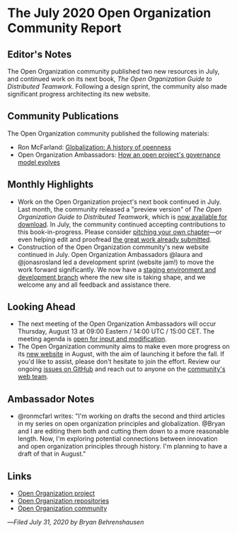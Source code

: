 # The July 2020 Open Organization Community Report

## Editor's Notes

The Open Organization community published two new resources in July, and continued work on its next book, *The Open Organization Guide to Distributed Teamwork*. Following a design sprint, the community also made significant progress architecting its new website.

## Community Publications

The Open Organization community published the following materials:

- Ron McFarland: [Globalization: A history of openness](https://opensource.com/open-organization/20/7/globalization-history-open)
- Open Organization Ambassadors: [How an open project's governance model evolves](https://opensource.com/open-organization/20/7/evolving-project-governance)


## Monthly Highlights

- Work on the Open Organization project's next book continued in July. Last month, the community released a "preview version" of *The Open Organization Guide to Distributed Teamwork*, which is [now available for download](https://github.com/open-organization/open-org-distributed-work-guide/releases/tag/0.90). In July, the community continued accepting contributions to this book-in-progress. Please consider [pitching your own chapter](https://github.com/open-organization/open-org-distributed-work-guide/issues)—or even helping edit and proofread [the great work already submitted](https://github.com/open-organization/open-org-distributed-work-guide/projects).
- Construction of the Open Organization community's new website continued in July. Open Organization Ambassadors @laura  and @jonasrosland led a development sprint (website jam!) to move the work forward significantly. We now have a [staging environment and development branch](https://github.com/open-organization/open-organization.github.io/pull/1) where the new site is taking shape, and we welcome any and all feedback and assistance there.

## Looking Ahead

- The next meeting of the Open Organization Ambassadors will occur Thursday, August 13 at 09:00 Eastern / 14:00 UTC / 15:00 CET. The meeting agenda is [open for input and modification](https://www.theopenorganization.community/t/august-13-2020-meeting/147).
- The Open Organization community aims to make even more progress on its [new website](http://theopenorganization.org) in August, with the aim of launching it before the fall. If you'd like to assist, please don't hesitate to join the effort. Review our ongoing [issues on GitHub](https://github.com/open-organization/open-organization.github.io) and reach out to anyone on the [community's web team](https://github.com/orgs/open-organization/teams/website).

## Ambassador Notes

- @ronmcfarl writes: "I'm working on drafts the second and third articles in my series on open organization principles and globalization. @Bryan and I are editing them both and cutting them down to a more reasonable length. Now, I'm exploring potential connections between innovation and open organization principles through history. I'm planning to have a draft of that in August."

## Links

- [Open Organization project](http://theopenorganization.org/)
- [Open Organization repositories](http://github.com/open-organization)
- [Open Organization community](http://theopenorganization.community)

—*Filed July 31, 2020 by Bryan Behrenshausen*
